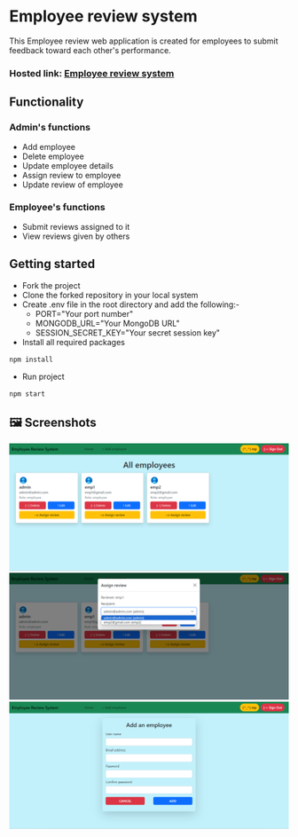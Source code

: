 # Employee review system

This Employee review web application is created for employees to submit feedback toward each other's performance.

### Hosted link: [Employee review system](https://employee-review-system-vb6l.onrender.com/)

## Functionality

### Admin's functions

- Add employee
- Delete employee
- Update employee details
- Assign review to employee
- Update review of employee

### Employee's functions

- Submit reviews assigned to it
- View reviews given by others

## Getting started

- Fork the project
- Clone the forked repository in your local system
- Create .env file in the root directory and add the following:-
  - PORT="Your port number"
  - MONGODB_URL="Your MongoDB URL"
  - SESSION_SECRET_KEY="Your secret session key"
- Install all required packages

```bash
npm install
```

- Run project

```bash
npm start
```
## 🖼️ Screenshots

![](./public/1.png)
![](./public/2.png)
![](./public/3.png)